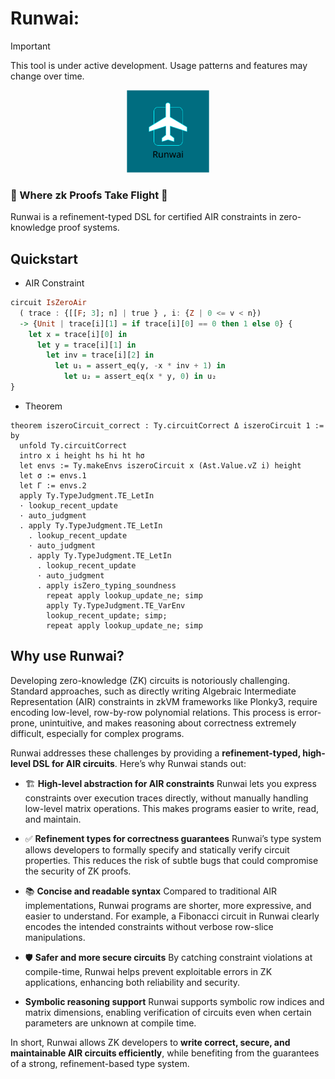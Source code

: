 # Runwai:

> [!IMPORTANT]
> This tool is under active development. Usage patterns and features may change over time.

<p align="center">
    <img src="./img/logo-runway-drawio.svg" alt="Loda Logo" height="132">
</p>

<h3>🛬 Where zk Proofs Take Flight 🛫</h3>

Runwai is a refinement-typed DSL for certified AIR constraints in zero-knowledge proof systems.

## Quickstart

- AIR Constraint

```haskell
circuit IsZeroAir
  ( trace : {[[F; 3]; n] | true } , i: {Z | 0 <= v < n})
  -> {Unit | trace[i][1] = if trace[i][0] == 0 then 1 else 0} {
    let x = trace[i][0] in
      let y = trace[i][1] in
        let inv = trace[i][2] in
          let u₁ = assert_eq(y, -x * inv + 1) in
            let u₂ = assert_eq(x * y, 0) in u₂             
}
```

- Theorem

```lean
theorem iszeroCircuit_correct : Ty.circuitCorrect Δ iszeroCircuit 1 := by
  unfold Ty.circuitCorrect
  intro x i height hs hi ht hσ
  let envs := Ty.makeEnvs iszeroCircuit x (Ast.Value.vZ i) height
  let σ := envs.1
  let Γ := envs.2
  apply Ty.TypeJudgment.TE_LetIn
  · lookup_recent_update
  · auto_judgment
  . apply Ty.TypeJudgment.TE_LetIn
    . lookup_recent_update
    · auto_judgment
    . apply Ty.TypeJudgment.TE_LetIn
      . lookup_recent_update
      · auto_judgment
      . apply isZero_typing_soundness
        repeat apply lookup_update_ne; simp
        apply Ty.TypeJudgment.TE_VarEnv
        lookup_recent_update; simp;
        repeat apply lookup_update_ne; simp
```

## Why use Runwai?

Developing zero-knowledge (ZK) circuits is notoriously challenging. Standard approaches, such as directly writing Algebraic Intermediate Representation (AIR) constraints in zkVM frameworks like Plonky3, require encoding low-level, row-by-row polynomial relations. This process is error-prone, unintuitive, and makes reasoning about correctness extremely difficult, especially for complex programs.

Runwai addresses these challenges by providing a **refinement-typed, high-level DSL for AIR circuits**. Here’s why Runwai stands out:

* 🏗️ **High-level abstraction for AIR constraints**
  Runwai lets you express constraints over execution traces directly, without manually handling low-level matrix operations. This makes programs easier to write, read, and maintain.

* ✅ **Refinement types for correctness guarantees**
  Runwai’s type system allows developers to formally specify and statically verify circuit properties. This reduces the risk of subtle bugs that could compromise the security of ZK proofs.

* 📚 **Concise and readable syntax**
  Compared to traditional AIR implementations, Runwai programs are shorter, more expressive, and easier to understand. For example, a Fibonacci circuit in Runwai clearly encodes the intended constraints without verbose row-slice manipulations.

* 🛡️ **Safer and more secure circuits**
  By catching constraint violations at compile-time, Runwai helps prevent exploitable errors in ZK applications, enhancing both reliability and security.

* **Symbolic reasoning support**
  Runwai supports symbolic row indices and matrix dimensions, enabling verification of circuits even when certain parameters are unknown at compile time.

In short, Runwai allows ZK developers to **write correct, secure, and maintainable AIR circuits efficiently**, while benefiting from the guarantees of a strong, refinement-based type system.

